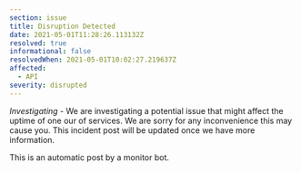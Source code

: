 ```yaml
---
section: issue
title: Disruption Detected
date: 2021-05-01T11:28:26.113132Z
resolved: true
informational: false
resolvedWhen: 2021-05-01T10:02:27.219637Z
affected:
  - API
severity: disrupted
---
```

*Investigating* - We are investigating a potential issue that might affect the uptime of one our of services. We are sorry for any inconvenience this may cause you. This incident post will be updated once we have more information.

This is an automatic post by a monitor bot.
        